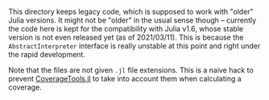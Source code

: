 This directory keeps legacy code, which is supposed to work with "older" Julia versions.
It might not be "older" in the usual sense though – currently the code here is kept for the compatibility with Julia v1.6, whose stable version is not even released yet (as of 2021/03/11).
This is because the `AbstractInterpreter` interface is really unstable at this point and right under the rapid development.

Note that the files are not given `.jl` file extensions.
This is a naive hack to prevent [CoverageTools.jl](https://github.com/JuliaCI/CoverageTools.jl) to take into account them when calculating a coverage.
